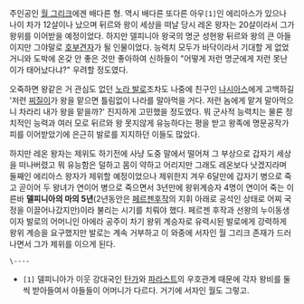 주인공인 [월 그리크](%EC%9B%94%20%EA%B7%B8%EB%A6%AC%ED%81%AC.md)에겐 배다른 형. 역시 배다른
또다른 아우`[1]`인 에리아스가 있으나 나이 차가 12살이나 났으며 뒤르와 왕이 세상을 떠날 당시 레온 왕자는 20살이라서 그가 왕위를
이어받을 예정이었다. 하지만 델피니아 왕국의 명군 성현왕 뒤르와 왕의 큰 아들이지만 그야말로
[호부견자](%ED%98%B8%EB%B6%80%EA%B2%AC%EC%9E%90.md)가 될 인물이었다. 능력치 모두가 바닥이라서 기대할
게 없었거니와 도박에 온갖 안 좋은 것만 좋아하여 신하들이 "어떻게 저런 명군에게 저런 못난이가 태어났다냐?" 우려할 정도였다.

오죽하면 왕같은 거 관심도 없던 [노라 발로](%EB%85%B8%EB%9D%BC%20%EB%B0%9C%EB%A1%9C.md)조차도
나중에 친구인 [나시아스](%EB%82%98%EC%8B%9C%EC%95%84%EC%8A%A4.md)에게 고백하길 '저런
[찌질이](%EC%B0%8C%EC%A7%88%EC%9D%B4.md)가 왕을 맡으면 틀림없이 나라를 말아먹을 거다. 저런 놈에게 맡겨
말아먹으니 차라리 내가 왕을 맡을까?' 진지하게 고민했을 정도였다. 뭐 군사적 능력치는 물론 정치적인 능력과 여러 모로 뒤르와 왕 못지않게
유능하다는 평을 받고 왕족에 명문공작가 피를 이어받았기에 은근히 발로를 지지하던 이들도 많았다.

하지만 레온 왕자는 제위도 하기전에 사냥 도중 말에서 떨어져 그 부상으로 갑자기 세상을 떠나버렸고 뭐 유능함은 덜하고 몸이 약하고 어리지만
그래도 레온보다 낫겠지라며 둘째인 에리아스 왕자가 제위할 예정이었으나 제위한지 겨우 6달만에 갑자기 병으로 죽고 곧이어 두 왕녀가 연이어
병으로 죽으면서 3년만에 왕위계승자 4명이 연이어 죽는 이른바 **델피니아의 마의 5년**(2년동안은 [페르젠후작](%ED%8E%98%EB%A5%B4%EC%A0%A0%20%ED%9B%84%EC%9E%91.md)의 지휘 아래로 공석인 상태로 어찌
국정을 이끌어나갔지만)이라 불리는 시기를 치뤄야 했다. 페르젠 후작과 선왕의 누이동생이자 발로의 어머니인 아에라 공주이 차기 왕위 계승자로
유력시된 발로에게 강력하게 왕위 계승을 요구했지만 발로는 계속 거부하고 이 와중에 서자인 월 그리크 존재가 드러나면서 그가 제위를 이으게
된다.

`\----`

  * `[1]` 델피니아가 이웃 강대국인 [탄가](%ED%83%84%EA%B0%80.md)와 [파라스트](%ED%8C%8C%EB%9D%BC%EC%8A%A4%ED%8A%B8.md)의 우호관계 때문에 각자 왕비를 둘씩 받아들여서 아들들이 어머니가 다르다. 거기에 서자인 월도 그렇고.

